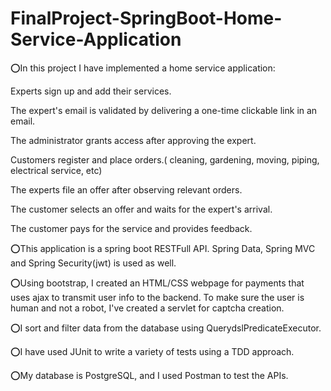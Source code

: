 # FinalProject-SpringBoot-Home-Service-Application

⭕In this project I have implemented a home service application:

   Experts sign up and add their services.
   
   The expert's email is validated by delivering a one-time clickable link in an email.
  
   The administrator grants access after approving the expert. 
   
   Customers register and place orders.( cleaning, gardening, moving, piping, electrical service, etc)
  
   The experts file an offer after observing relevant orders.
   
   The customer selects an offer and waits for the expert's arrival.
  
   The customer pays for the service and provides feedback.

⭕This application is a spring boot RESTFull API.
Spring Data, Spring MVC and Spring Security(jwt) is used as well.

⭕Using bootstrap, I created an HTML/CSS webpage for payments that uses ajax to transmit user info to the backend.
To make sure the user is human and not a robot, I've created a servlet for captcha creation.

⭕I sort and filter data from the database using QuerydslPredicateExecutor.

⭕I have used JUnit to write a variety of tests using a TDD approach.

⭕My database is PostgreSQL, and I used Postman to test the APIs.

